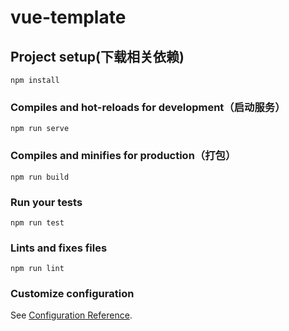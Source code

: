 # vue-template

## Project setup(下载相关依赖)
```
npm install
```

### Compiles and hot-reloads for development（启动服务）
```
npm run serve
```

### Compiles and minifies for production（打包）
```
npm run build
```

### Run your tests
```
npm run test
```

### Lints and fixes files
```
npm run lint
```

### Customize configuration
See [Configuration Reference](https://cli.vuejs.org/config/).
